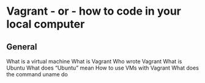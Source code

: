 # Vagrant - or - how to code in your local computer
## General
What is a virtual machine
What is Vagrant
Who wrote Vagrant
What is Ubuntu
What does “Ubuntu” mean
How to use VMs with Vagrant
What does the command uname do
